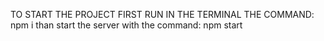 TO START THE PROJECT FIRST RUN IN THE TERMINAL THE COMMAND: npm i
than start the server with the command: npm start
